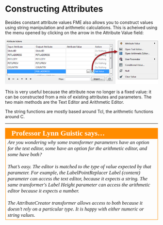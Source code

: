 <!--This section is (mostly) a copy of part of the basic manual, used here just as a reminder-->

# Constructing Attributes #
Besides constant attribute values FME also allows you to construct values using string manipulation and arithmetic calculations. This is acheived using the menu opened by clicking on the arrow in the Attribute Value field:

![](./Images/Img5.00.AttributeManagerSetMenu.png)

This is very useful because the attribute now no longer is a fixed value: it can be constructed from a mix of existing attributes and parameters. The two main methods are the Text Editor and Arithmetic Editor.

The string functions are mostly based around Tcl, the arithmetic functions around C.

---

<table style="border-spacing: 0px">
<tr>
<td style="vertical-align:middle;background-color:darkorange;border: 2px solid darkorange">
<i class="fa fa-quote-left fa-lg fa-pull-left fa-fw" style="color:white;padding-right: 12px;vertical-align:text-top"></i>
<span style="color:white;font-size:x-large;font-weight: bold;font-family:serif">Professor Lynn Guistic says…</span>
</td>
</tr>

<tr>
<td style="border: 1px solid darkorange">
<span style="font-family:serif; font-style:italic; font-size:larger">
Are you wondering why some transformer parameters have an option for the text editor, some have an option for the arithmetic editor, and some have both?
<br><br>That’s easy. The editor is matched to the type of value expected by that parameter. For example, the LabelPointReplacer Label (content) parameter can access the text editor, because it expects a string. The same transformer's Label Height parameter can access the arithmetic editor because it expects a number.
<br><br>The AttributeCreator transformer allows access to both because it doesn’t rely on a particular type. It is happy with either numeric or string values.
</span>
</td>
</tr>
</table>

